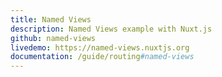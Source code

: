 ```yaml
---
title: Named Views
description: Named Views example with Nuxt.js
github: named-views
livedemo: https://named-views.nuxtjs.org
documentation: /guide/routing#named-views
---
```

